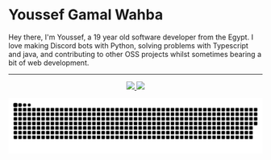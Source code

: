 # Youssef Gamal Wahba 

Hey there, I'm Youssef, a 19 year old software developer from the Egypt. I love making Discord bots with Python, solving problems with Typescript and java, and contributing to other OSS projects whilst sometimes bearing a bit of web development.

---

<div align="center">

  <a href="https://github.com/YoussefWahba0">

  <img height="180em" src="https://github-readme-stats.vercel.app/api?username=YoussefWahba0&show_icons=true&theme=dark&include_all_commits=true&count_private=true"/>

  <img height="180em" src="https://github-readme-stats.vercel.app/api/top-langs/?username=YoussefWahba0&layout=compact&langs_count=7&theme=dark"/>

![Snake animation](https://github.com/YoussefWahba0/YoussefWahba0/blob/output/github-contribution-grid-snake.svg)

</div>


